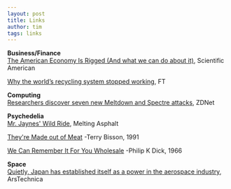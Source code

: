 ```yaml
---
layout: post
title: Links
author: tim
tags: links
---
```


**Business/Finance**  
[The American Economy Is Rigged (And what we can do about it)](https://www.scientificamerican.com/article/the-american-economy-is-rigged/), Scientific American  

[Why the world’s recycling system stopped working](https://www.ft.com/content/360e2524-d71a-11e8-a854-33d6f82e62f8), FT  

**Computing**  
[Researchers discover seven new Meltdown and Spectre attacks](https://www.zdnet.com/article/researchers-discover-seven-new-meltdown-and-spectre-attacks/), ZDNet   

**Psychedelia**  
[Mr. Jaynes' Wild Ride](https://meltingasphalt.com/mr-jaynes-wild-ride/), Melting Asphalt  

[They're Made out of Meat](http://www.mit.edu/people/dpolicar/writing/prose/text/thinkingMeat.html) -Terry Bisson, 1991   

[We Can Remember It For You Wholesale](https://philosophy.as.uky.edu/sites/default/files/We%20Can%20Remember%20It%20for%20You%20Wholesale%20-%20Philip%20K.%20Dick.pdf) -Philip K Dick, 1966  

**Space**  
[Quietly, Japan has established itself as a power in the aerospace industry](https://arstechnica.com/science/2018/11/long-on-tradition-japan-grapples-with-a-rapidly-changing-rocket-industry/), ArsTechnica  
